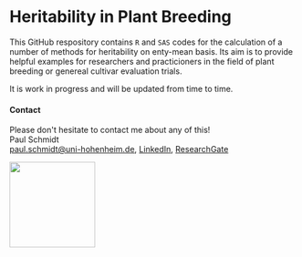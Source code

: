 # Heritability in Plant Breeding
This GitHub respository contains `R` and `SAS` codes for the calculation of a number of methods for heritability on enty-mean basis. Its aim is to provide helpful examples for researchers and practicioners in the field of plant breeding or genereal cultivar evaluation trials.

It is work in progress and will be updated from time to time.

#### Contact
Please don't hesitate to contact me about any of this! <br />
Paul Schmidt <br />
paul.schmidt@uni-hohenheim.de, 
[LinkedIn](https://www.linkedin.com/in/schmidtpaul1989/), 
[ResearchGate](https://www.researchgate.net/profile/Paul_Schmidt17)

<img src="https://www.uni-hohenheim.de/fileadmin/uni_hohenheim/Intranet_MA/Hochschulkommunikation/Corporate-Design/Logo/Uni-Hohenheim-Logo-Blau-EN.jpg" data-canonical-src="https://www.uni-hohenheim.de/fileadmin/uni_hohenheim/Intranet_MA/Hochschulkommunikation/Corporate-Design/Logo/Uni-Hohenheim-Logo-Blau-EN.jpg" height="150" />

